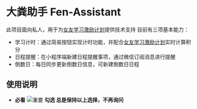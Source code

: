 # 大粪助手 Fen-Assistant

此项目面向私人，用于为[女友学习激励计划](https://docs.qq.com/doc/DSk91YUlLT2Vmc1pi)提供技术支持
目前有三项基本能力：

- 学习计时：通过简易按钮实现计时功能，并配合[女友学习激励计划](https://docs.qq.com/doc/DSk91YUlLT2Vmc1pi)实时计算积分
- 日程提醒：在小程序端新建日程提醒事项，通过微信订阅消息进行提醒
- 倒数日：每日同步更新倒数日信息，可新建倒数日日程

## 使用说明

- **必看**
  ![重要](https://cloud1-1gbei9qk7777fe06-1309430445.tcloudbaseapp.com/image/imo.png?sign=1ebbea54cf4e32c2b443232032ffc097&t=1647271768)
  **勾选 总是保持以上选择，不再询问**
